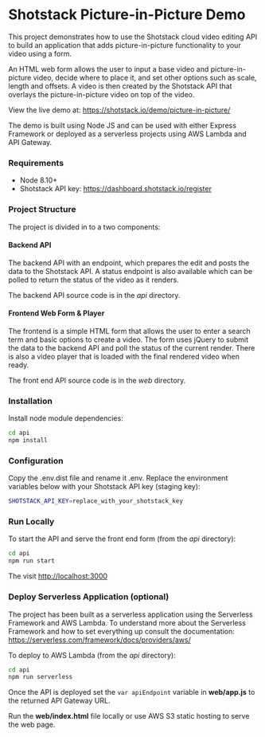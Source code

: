# Shotstack Picture-in-Picture Demo

This project demonstrates how to use the Shotstack cloud video editing API to build an 
application that adds picture-in-picture functionality to your video using 
a form.

An HTML web form allows the user to input a base video and picture-in-picture video, 
decide where to place it, and set other options such as scale, length and offsets. 
A video is then created by the Shotstack API that overlays the picture-in-picture video 
on top of the video.

View the live demo at: https://shotstack.io/demo/picture-in-picture/

The demo is built using Node JS and can be used with either Express Framework or deployed 
as a serverless projects using AWS Lambda and API Gateway.

### Requirements

- Node 8.10+
- Shotstack API key: https://dashboard.shotstack.io/register

### Project Structure

The project is divided in to a two components:

#### Backend API

The backend API with an endpoint, which  prepares the edit and posts the data to the 
Shotstack API. A status endpoint is also available which can be polled to return the 
status of the video as it renders.

The backend API source code is in the _api_ directory.

#### Frontend Web Form & Player

The frontend is a simple HTML form that allows the user to enter a search term and basic 
options to create a video. The form uses jQuery to submit the data to the backend API and 
poll the status of the current render. There is also a video player that is loaded with 
the final rendered video when ready.

The front end API source code is in the _web_ directory.

### Installation

Install node module dependencies:

```bash
cd api
npm install

```

### Configuration

Copy the .env.dist file and rename it .env. Replace the environment variables below with your
Shotstack API key (staging key):

```bash
SHOTSTACK_API_KEY=replace_with_your_shotstack_key
```

### Run Locally

To start the API and serve the front end form (from the _api_ directory):

```bash
cd api
npm run start
```

The visit [http://localhost:3000](http://localhost:3000)


### Deploy Serverless Application (optional)

The project has been built as a serverless application using the Serverless Framework 
and AWS Lambda. To understand more about the Serverless Framework and how to set 
everything up consult the documentation: https://serverless.com/framework/docs/providers/aws/

To deploy to AWS Lambda (from the _api_ directory):

```bash
cd api
npm run serverless
```

Once the API is deployed set the `var apiEndpoint` variable in **web/app.js** to the returned
API Gateway URL.

Run the **web/index.html** file locally or use AWS S3 static hosting to serve the web page.
